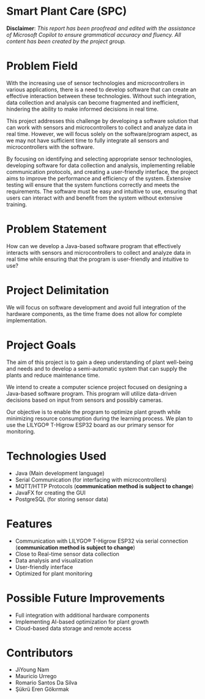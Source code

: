 # Smart Plant Care (SPC)
**Disclaimer**: *This report has been proofread and edited with the assistance of Microsoft Copilot to ensure grammatical accuracy and fluency. All content has been created by the project group.*

# Problem Field
With the increasing use of sensor technologies and microcontrollers in various applications, there is a need to develop software that can create an effective interaction between these technologies. Without such integration, data collection and analysis can become fragmented and inefficient, hindering the ability to make informed decisions in real time.

This project addresses this challenge by developing a software solution that can work with sensors and microcontrollers to collect and analyze data in real time. However, we will focus solely on the software/program aspect, as we may not have sufficient time to fully integrate all sensors and microcontrollers with the software.

By focusing on identifying and selecting appropriate sensor technologies, developing software for data collection and analysis, implementing reliable communication protocols, and creating a user-friendly interface, the project aims to improve the performance and efficiency of the system. Extensive testing will ensure that the system functions correctly and meets the requirements. The software must be easy and intuitive to use, ensuring that users can interact with and benefit from the system without extensive training.

# Problem Statement
How can we develop a Java-based software program that effectively interacts with sensors and microcontrollers to collect and analyze data in real time while ensuring that the program is user-friendly and intuitive to use?

# Project Delimitation
We will focus on software development and avoid full integration of the hardware components, as the time frame does not allow for complete implementation.

# Project Goals
The aim of this project is to gain a deep understanding of plant well-being and needs and to develop a semi-automatic system that can supply the plants and reduce maintenance time.

We intend to create a computer science project focused on designing a Java-based software program. This program will utilize data-driven decisions based on input from sensors and possibly cameras.

Our objective is to enable the program to optimize plant growth while minimizing resource consumption during the learning process. We plan to use the LILYGO® T-Higrow ESP32 board as our primary sensor for monitoring.

# Technologies Used
- Java (Main development language)
- Serial Communication (for interfacing with microcontrollers)
- MQTT/HTTP Protocols (**communication method is subject to change**)
- JavaFX for creating the GUI
- PostgreSQL (for storing sensor data)

# Features
- Communication with LILYGO® T-Higrow ESP32 via serial connection (**communication method is subject to change**)
- Close to Real-time sensor data collection 
- Data analysis and visualization 
- User-friendly interface 
- Optimized for plant monitoring

# Possible Future Improvements
- Full integration with additional hardware components
- Implementing AI-based optimization for plant growth 
- Cloud-based data storage and remote access

# Contributors
- JiYoung Nam
- Mauricio Urrego
- Romario Santos Da Silva
- Şükrü Eren Gökırmak
